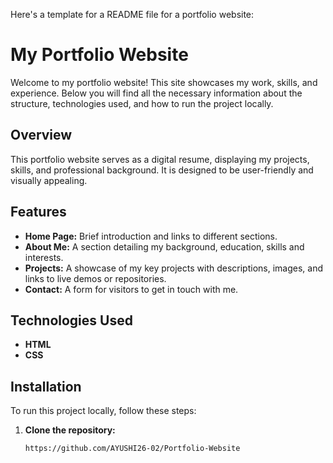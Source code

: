 Here's a template for a README file for a portfolio website:

# My Portfolio Website

Welcome to my portfolio website! This site showcases my work, skills, and experience. Below you will find all the necessary information about the structure, technologies used, and how to run the project locally.

## Overview

This portfolio website serves as a digital resume, displaying my projects, skills, and professional background. It is designed to be user-friendly and visually appealing.

## Features

- **Home Page:** Brief introduction and links to different sections.
- **About Me:** A section detailing my background, education, skills and interests.
- **Projects:** A showcase of my key projects with descriptions, images, and links to live demos or repositories.
- **Contact:** A form for visitors to get in touch with me.

## Technologies Used

- **HTML**
- **CSS**

## Installation

To run this project locally, follow these steps:

1. **Clone the repository:**
   ```sh
   https://github.com/AYUSHI26-02/Portfolio-Website
   ```
